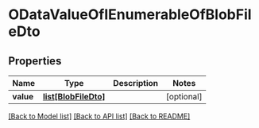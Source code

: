 # ODataValueOfIEnumerableOfBlobFileDto

## Properties
Name | Type | Description | Notes
------------ | ------------- | ------------- | -------------
**value** | [**list[BlobFileDto]**](BlobFileDto.md) |  | [optional] 

[[Back to Model list]](../README.md#documentation-for-models) [[Back to API list]](../README.md#documentation-for-api-endpoints) [[Back to README]](../README.md)


